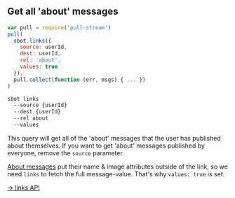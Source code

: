 ## Get all 'about' messages

```js
var pull = require('pull-stream')
pull(
  sbot.links({
    source: userId,
    dest: userId,
    rel: 'about',
    values: true
  }),
  pull.collect(function (err, msgs) { ... })
)
```
```bash
sbot links 
  --source {userId}
  --dest {userId}
  --rel about
  --values
```

This query will get all of the 'about' messages that the user has published about themselves.
If you want to get 'about' messages published by everyone, remove the `source` parameter.

[About messages](/docs/message-types/about.html) put their name & image attributes outside of the link, so we need `links` to fetch the full message-value.
That's why `values: true` is set.

[&rarr; links API](/apis/scuttlebot/ssb.html#links-source)


